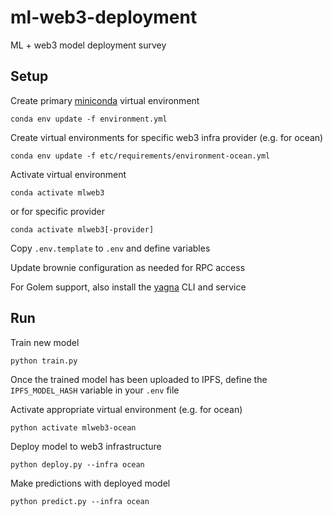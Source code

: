 # ml-web3-deployment
ML + web3 model deployment survey

## Setup

Create primary [miniconda](https://docs.conda.io/en/latest/miniconda.html) virtual environment
```
conda env update -f environment.yml
```

Create virtual environments for specific web3 infra provider (e.g. for ocean)
```
conda env update -f etc/requirements/environment-ocean.yml
```

Activate virtual environment
```
conda activate mlweb3
```
or for specific provider
```
conda activate mlweb3[-provider]
```

Copy `.env.template` to `.env` and define variables

Update brownie configuration as needed for RPC access

For Golem support, also install the [yagna](https://docs.golem.network/docs/quickstarts/python-quickstart) CLI and service


## Run

Train new model
```
python train.py
```

Once the trained model has been uploaded to IPFS, define the `IPFS_MODEL_HASH` variable in your `.env` file

Activate appropriate virtual environment (e.g. for ocean)
```
python activate mlweb3-ocean
```

Deploy model to web3 infrastructure
```
python deploy.py --infra ocean
```

Make predictions with deployed model
```
python predict.py --infra ocean
```
